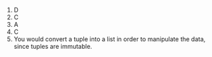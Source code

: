 1. D
2. C
3. A
4. C
5. You would convert a tuple into a list in order to manipulate the data, since tuples are immutable.